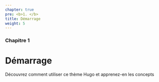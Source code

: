```yaml
---
chapter: true
pre: <b>1. </b>
title: Démarrage
weight: 5
---
```


### Chapitre 1

# Démarrage

Découvrez comment utiliser ce thème Hugo et apprenez-en les concepts

